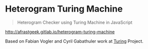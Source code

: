 # Heterogram Turing Machine

> Heterogram Checker using Turing Machine in JavaScript

http://afrastgeek.gitlab.io/heterogram-turing-machine

Based on Fabian Vogler and Cyril Gabathuler work at
[Turing](https://github.com/fabian/Turing) Project.
